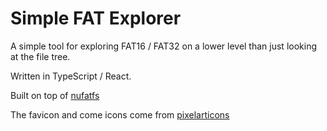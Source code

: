 # Simple FAT Explorer

A simple tool for exploring FAT16 / FAT32 on a lower level than just looking at the file tree.

Written in TypeScript / React.

Built on top of [nufatfs](https://github.com/asivery/nufatfs)

The favicon and come icons come from [pixelarticons](https://github.com/halfmage/pixelarticons)
